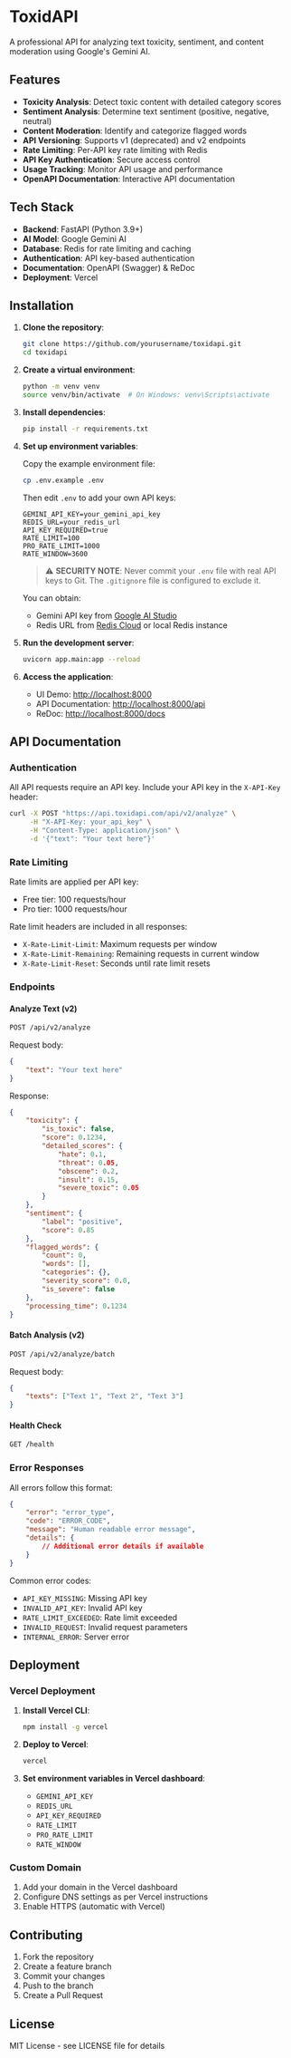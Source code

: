 # ToxidAPI

A professional API for analyzing text toxicity, sentiment, and content moderation using Google's Gemini AI.

## Features

- **Toxicity Analysis**: Detect toxic content with detailed category scores
- **Sentiment Analysis**: Determine text sentiment (positive, negative, neutral)
- **Content Moderation**: Identify and categorize flagged words
- **API Versioning**: Supports v1 (deprecated) and v2 endpoints
- **Rate Limiting**: Per-API key rate limiting with Redis
- **API Key Authentication**: Secure access control
- **Usage Tracking**: Monitor API usage and performance
- **OpenAPI Documentation**: Interactive API documentation

## Tech Stack

- **Backend**: FastAPI (Python 3.9+)
- **AI Model**: Google Gemini AI
- **Database**: Redis for rate limiting and caching
- **Authentication**: API key-based authentication
- **Documentation**: OpenAPI (Swagger) & ReDoc
- **Deployment**: Vercel

## Installation

1. **Clone the repository**:
   ```bash
   git clone https://github.com/yourusername/toxidapi.git
   cd toxidapi
   ```

2. **Create a virtual environment**:
   ```bash
   python -m venv venv
   source venv/bin/activate  # On Windows: venv\Scripts\activate
   ```

3. **Install dependencies**:
   ```bash
   pip install -r requirements.txt
   ```

4. **Set up environment variables**:
   
   Copy the example environment file:
   ```bash
   cp .env.example .env
   ```
   
   Then edit `.env` to add your own API keys:
   ```
   GEMINI_API_KEY=your_gemini_api_key
   REDIS_URL=your_redis_url
   API_KEY_REQUIRED=true
   RATE_LIMIT=100
   PRO_RATE_LIMIT=1000
   RATE_WINDOW=3600
   ```
   
   > ⚠️ **SECURITY NOTE**: Never commit your `.env` file with real API keys to Git. The `.gitignore` file is configured to exclude it.
   
   You can obtain:
   - Gemini API key from [Google AI Studio](https://aistudio.google.com/app/apikey)
   - Redis URL from [Redis Cloud](https://redis.com/cloud/overview/) or local Redis instance

5. **Run the development server**:
   ```bash
   uvicorn app.main:app --reload
   ```

6. **Access the application**:
   - UI Demo: [http://localhost:8000](http://localhost:8000)
   - API Documentation: [http://localhost:8000/api](http://localhost:8000/api)
   - ReDoc: [http://localhost:8000/docs](http://localhost:8000/docs)

## API Documentation

### Authentication

All API requests require an API key. Include your API key in the `X-API-Key` header:

```bash
curl -X POST "https://api.toxidapi.com/api/v2/analyze" \
     -H "X-API-Key: your_api_key" \
     -H "Content-Type: application/json" \
     -d '{"text": "Your text here"}'
```

### Rate Limiting

Rate limits are applied per API key:
- Free tier: 100 requests/hour
- Pro tier: 1000 requests/hour

Rate limit headers are included in all responses:
- `X-Rate-Limit-Limit`: Maximum requests per window
- `X-Rate-Limit-Remaining`: Remaining requests in current window
- `X-Rate-Limit-Reset`: Seconds until rate limit resets

### Endpoints

#### Analyze Text (v2)

```bash
POST /api/v2/analyze
```

Request body:
```json
{
    "text": "Your text here"
}
```

Response:
```json
{
    "toxicity": {
        "is_toxic": false,
        "score": 0.1234,
        "detailed_scores": {
            "hate": 0.1,
            "threat": 0.05,
            "obscene": 0.2,
            "insult": 0.15,
            "severe_toxic": 0.05
        }
    },
    "sentiment": {
        "label": "positive",
        "score": 0.85
    },
    "flagged_words": {
        "count": 0,
        "words": [],
        "categories": {},
        "severity_score": 0.0,
        "is_severe": false
    },
    "processing_time": 0.1234
}
```

#### Batch Analysis (v2)

```bash
POST /api/v2/analyze/batch
```

Request body:
```json
{
    "texts": ["Text 1", "Text 2", "Text 3"]
}
```

#### Health Check

```bash
GET /health
```

### Error Responses

All errors follow this format:
```json
{
    "error": "error_type",
    "code": "ERROR_CODE",
    "message": "Human readable error message",
    "details": {
        // Additional error details if available
    }
}
```

Common error codes:
- `API_KEY_MISSING`: Missing API key
- `INVALID_API_KEY`: Invalid API key
- `RATE_LIMIT_EXCEEDED`: Rate limit exceeded
- `INVALID_REQUEST`: Invalid request parameters
- `INTERNAL_ERROR`: Server error

## Deployment

### Vercel Deployment

1. **Install Vercel CLI**:
   ```bash
   npm install -g vercel
   ```

2. **Deploy to Vercel**:
   ```bash
   vercel
   ```

3. **Set environment variables in Vercel dashboard**:
   - `GEMINI_API_KEY`
   - `REDIS_URL`
   - `API_KEY_REQUIRED`
   - `RATE_LIMIT`
   - `PRO_RATE_LIMIT`
   - `RATE_WINDOW`

### Custom Domain

1. Add your domain in the Vercel dashboard
2. Configure DNS settings as per Vercel instructions
3. Enable HTTPS (automatic with Vercel)

## Contributing

1. Fork the repository
2. Create a feature branch
3. Commit your changes
4. Push to the branch
5. Create a Pull Request

## License

MIT License - see LICENSE file for details
